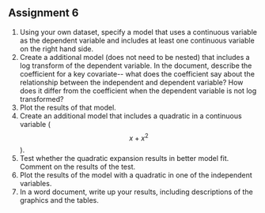 ## Assignment 6

1. Using your own dataset, specify a model that uses a continuous variable as the dependent variable and includes at least one continuous variable on the right hand side. 
1. Create a additional model (does not need to be nested) that includes a log transform of the dependent variable. In the document, describe the coefficient for a key covariate-- what does the coefficient say about the relationship between the independent and dependent variable? How does it differ from the coefficient when the dependent variable is not log transformed?
1. Plot the results of that model. 
1. Create an additional model that includes a quadratic in a continuous variable ($$x+x^2$$). 
1. Test whether the quadratic expansion results in better model fit. Comment on the results of the test. 
1. Plot the results of the model with a quadratic in one of the independent variables. 
1. In a word document, write up your results, including descriptions of the graphics and the tables. 
